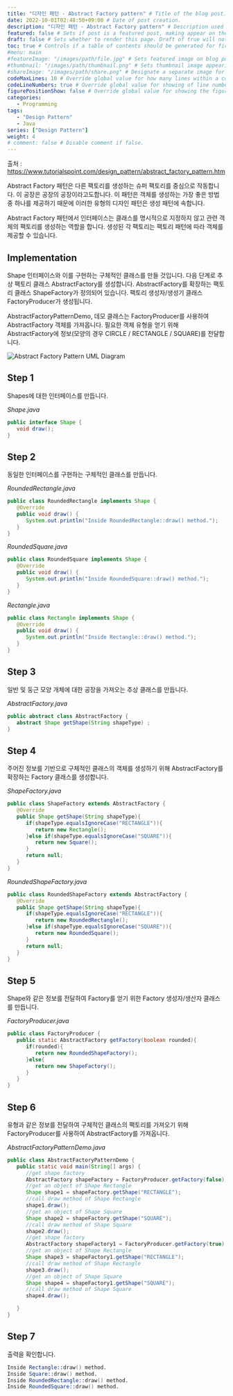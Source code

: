 ```yaml
---
title: "디자인 패턴 - Abstract Factory pattern" # Title of the blog post.
date: 2022-10-01T02:48:50+09:00 # Date of post creation.
description: "디자인 패턴 - Abstract Factory pattern" # Description used for search engine.
featured: false # Sets if post is a featured post, making appear on the home page side bar.
draft: false # Sets whether to render this page. Draft of true will not be rendered.
toc: true # Controls if a table of contents should be generated for first-level links automatically.
#menu: main
#featureImage: "/images/path/file.jpg" # Sets featured image on blog post.
#thumbnail: "/images/path/thumbnail.png" # Sets thumbnail image appearing inside card on homepage.
#shareImage: "/images/path/share.png" # Designate a separate image for social media sharing.
codeMaxLines: 10 # Override global value for how many lines within a code block before auto-collapsing.
codeLineNumbers: true # Override global value for showing of line numbers within code block.
figurePositionShow: false # Override global value for showing the figure label.
categories:
   - Programming
tags:
   - "Design Pattern"
   - Java
series: ["Design Pattern"]
weight: 4
# comment: false # Disable comment if false.
---
```


출처 : https://www.tutorialspoint.com/design_pattern/abstract_factory_pattern.htm

Abstract Factory 패턴은 다른 팩토리를 생성하는 슈퍼 팩토리를 중심으로 작동합니다. 이 공장은 공장의 공장이라고도합니다. 이 패턴은 객체를 생성하는 가장 좋은 방법 중 하나를 제공하기 때문에 이러한 유형의 디자인 패턴은 생성 패턴에 속합니다.

Abstract Factory 패턴에서 인터페이스는 클래스를 명시적으로 지정하지 않고 관련 객체의 팩토리를 생성하는 역할을 합니다. 생성된 각 팩토리는 팩토리 패턴에 따라 객체를 제공할 수 있습니다.

## Implementation

Shape 인터페이스와 이를 구현하는 구체적인 클래스를 만들 것입니다. 다음 단계로 추상 팩토리 클래스 AbstractFactory를 생성합니다. AbstractFactory를 확장하는 팩토리 클래스 ShapeFactory가 정의되어 있습니다. 팩토리 생성자/생성기 클래스 FactoryProducer가 생성됩니다.

AbstractFactoryPatternDemo, 데모 클래스는 FactoryProducer를 사용하여 AbstractFactory 객체를 가져옵니다. 필요한 객체 유형을 얻기 위해 AbstractFactory에 정보(모양의 경우 CIRCLE / RECTANGLE / SQUARE)를 전달합니다.

![Abstract Factory Pattern UML Diagram](https://www.tutorialspoint.com/design_pattern/images/abstractfactory_pattern_uml_diagram.jpg)

## Step 1

Shapes에 대한 인터페이스를 만듭니다.

_Shape.java_

```java
public interface Shape {
   void draw();
}
```

## Step 2

동일한 인터페이스를 구현하는 구체적인 클래스를 만듭니다.

_RoundedRectangle.java_

```java
public class RoundedRectangle implements Shape {
   @Override
   public void draw() {
      System.out.println("Inside RoundedRectangle::draw() method.");
   }
}
```

_RoundedSquare.java_

```java
public class RoundedSquare implements Shape {
   @Override
   public void draw() {
      System.out.println("Inside RoundedSquare::draw() method.");
   }
}
```

_Rectangle.java_

```java
public class Rectangle implements Shape {
   @Override
   public void draw() {
      System.out.println("Inside Rectangle::draw() method.");
   }
}
```

## Step 3

일반 및 둥근 모양 개체에 대한 공장을 가져오는 추상 클래스를 만듭니다.

_AbstractFactory.java_

```java
public abstract class AbstractFactory {
   abstract Shape getShape(String shapeType) ;
}
```

## Step 4

주어진 정보를 기반으로 구체적인 클래스의 객체를 생성하기 위해 AbstractFactory를 확장하는 Factory 클래스를 생성합니다.

_ShapeFactory.java_

```java
public class ShapeFactory extends AbstractFactory {
   @Override
   public Shape getShape(String shapeType){
      if(shapeType.equalsIgnoreCase("RECTANGLE")){
         return new Rectangle();
      }else if(shapeType.equalsIgnoreCase("SQUARE")){
         return new Square();
      }
      return null;
   }
}
```

_RoundedShapeFactory.java_

```java
public class RoundedShapeFactory extends AbstractFactory {
   @Override
   public Shape getShape(String shapeType){
      if(shapeType.equalsIgnoreCase("RECTANGLE")){
         return new RoundedRectangle();
      }else if(shapeType.equalsIgnoreCase("SQUARE")){
         return new RoundedSquare();
      }
      return null;
   }
}
```

## Step 5

Shape와 같은 정보를 전달하여 Factory를 얻기 위한 Factory 생성자/생산자 클래스를 만듭니다.

_FactoryProducer.java_

```java
public class FactoryProducer {
   public static AbstractFactory getFactory(boolean rounded){
      if(rounded){
         return new RoundedShapeFactory();
      }else{
         return new ShapeFactory();
      }
   }
}
```

## Step 6

유형과 같은 정보를 전달하여 구체적인 클래스의 팩토리를 가져오기 위해 FactoryProducer를 사용하여 AbstractFactory를 가져옵니다.

_AbstractFactoryPatternDemo.java_

```java
public class AbstractFactoryPatternDemo {
   public static void main(String[] args) {
      //get shape factory
      AbstractFactory shapeFactory = FactoryProducer.getFactory(false);
      //get an object of Shape Rectangle
      Shape shape1 = shapeFactory.getShape("RECTANGLE");
      //call draw method of Shape Rectangle
      shape1.draw();
      //get an object of Shape Square
      Shape shape2 = shapeFactory.getShape("SQUARE");
      //call draw method of Shape Square
      shape2.draw();
      //get shape factory
      AbstractFactory shapeFactory1 = FactoryProducer.getFactory(true);
      //get an object of Shape Rectangle
      Shape shape3 = shapeFactory1.getShape("RECTANGLE");
      //call draw method of Shape Rectangle
      shape3.draw();
      //get an object of Shape Square
      Shape shape4 = shapeFactory1.getShape("SQUARE");
      //call draw method of Shape Square
      shape4.draw();

   }
}
```

## Step 7

출력을 확인합니다.

```s
Inside Rectangle::draw() method.
Inside Square::draw() method.
Inside RoundedRectangle::draw() method.
Inside RoundedSquare::draw() method.

```
